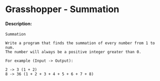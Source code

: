 # Grasshopper - Summation
#### Description:

    Summation

    Write a program that finds the summation of every number from 1 to num.
    The number will always be a positive integer greater than 0.

    For example (Input -> Output):

    2 -> 3 (1 + 2)
    8 -> 36 (1 + 2 + 3 + 4 + 5 + 6 + 7 + 8)